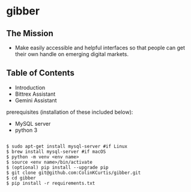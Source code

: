 # gibber

## The Mission

- Make easily accessible and helpful interfaces so that people can get their own handle on emerging digital markets.

## Table of Contents

- Introduction
- Bittrex Assistant
- Gemini Assistant

prerequisites (installation of these included below):

- MySQL server
- python 3

```To set up Gibber out for yourself:

$ sudo apt-get install mysql-server #if Linux
$ brew install mysql-server #if macOS
$ python -m venv <env name>
$ source <env name>/bin/activate
$ (optional) pip install --upgrade pip
$ git clone git@github.com:ColinKCurtis/gibber.git
$ cd gibber
$ pip install -r requirements.txt

```
